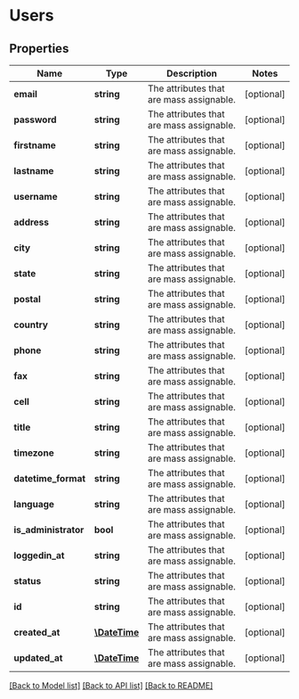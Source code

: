 # Users

## Properties
Name | Type | Description | Notes
------------ | ------------- | ------------- | -------------
**email** | **string** | The attributes that are mass assignable. | [optional] 
**password** | **string** | The attributes that are mass assignable. | [optional] 
**firstname** | **string** | The attributes that are mass assignable. | [optional] 
**lastname** | **string** | The attributes that are mass assignable. | [optional] 
**username** | **string** | The attributes that are mass assignable. | [optional] 
**address** | **string** | The attributes that are mass assignable. | [optional] 
**city** | **string** | The attributes that are mass assignable. | [optional] 
**state** | **string** | The attributes that are mass assignable. | [optional] 
**postal** | **string** | The attributes that are mass assignable. | [optional] 
**country** | **string** | The attributes that are mass assignable. | [optional] 
**phone** | **string** | The attributes that are mass assignable. | [optional] 
**fax** | **string** | The attributes that are mass assignable. | [optional] 
**cell** | **string** | The attributes that are mass assignable. | [optional] 
**title** | **string** | The attributes that are mass assignable. | [optional] 
**timezone** | **string** | The attributes that are mass assignable. | [optional] 
**datetime_format** | **string** | The attributes that are mass assignable. | [optional] 
**language** | **string** | The attributes that are mass assignable. | [optional] 
**is_administrator** | **bool** | The attributes that are mass assignable. | [optional] 
**loggedin_at** | **string** | The attributes that are mass assignable. | [optional] 
**status** | **string** | The attributes that are mass assignable. | [optional] 
**id** | **string** | The attributes that are mass assignable. | [optional] 
**created_at** | [**\DateTime**](\DateTime.md) | The attributes that are mass assignable. | [optional] 
**updated_at** | [**\DateTime**](\DateTime.md) | The attributes that are mass assignable. | [optional] 

[[Back to Model list]](../README.md#documentation-for-models) [[Back to API list]](../README.md#documentation-for-api-endpoints) [[Back to README]](../README.md)


